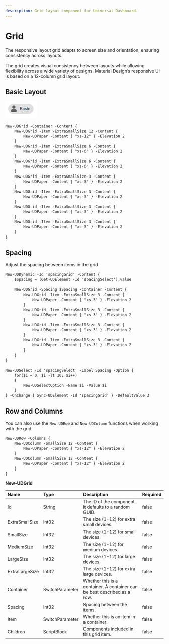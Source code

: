 ```yaml
---
description: Grid layout component for Universal Dashboard.
---
```


# Grid

The responsive layout grid adapts to screen size and orientation, ensuring consistency across layouts.

The grid creates visual consistency between layouts while allowing flexibility across a wide variety of designs. Material Design’s responsive UI is based on a 12-column grid layout.

## Basic Layout

![](../../../.gitbook/assets/image%20%2857%29.png)

```text
New-UDGrid -Container -Content {
    New-UDGrid -Item -ExtraSmallSize 12 -Content {
        New-UDPaper -Content { "xs-12" } -Elevation 2
    }
    New-UDGrid -Item -ExtraSmallSize 6 -Content {
        New-UDPaper -Content { "xs-6" } -Elevation 2
    }
    New-UDGrid -Item -ExtraSmallSize 6 -Content {
        New-UDPaper -Content { "xs-6" } -Elevation 2
    }
    New-UDGrid -Item -ExtraSmallSize 3 -Content {
        New-UDPaper -Content { "xs-3" } -Elevation 2
    }
    New-UDGrid -Item -ExtraSmallSize 3 -Content {
        New-UDPaper -Content { "xs-3" } -Elevation 2
    }
    New-UDGrid -Item -ExtraSmallSize 3 -Content {
        New-UDPaper -Content { "xs-3" } -Elevation 2
    }
    New-UDGrid -Item -ExtraSmallSize 3 -Content {
        New-UDPaper -Content { "xs-3" } -Elevation 2
    }
}
```

## Spacing

Adjust the spacing between items in the grid

```text
New-UDDynamic -Id 'spacingGrid' -Content {
    $Spacing = (Get-UDElement -Id 'spacingSelect').value

    New-UDGrid -Spacing $Spacing -Container -Content {
        New-UDGrid -Item -ExtraSmallSize 3 -Content {
            New-UDPaper -Content { "xs-3" } -Elevation 2
        }
        New-UDGrid -Item -ExtraSmallSize 3 -Content {
            New-UDPaper -Content { "xs-3" } -Elevation 2
        }
        New-UDGrid -Item -ExtraSmallSize 3 -Content {
            New-UDPaper -Content { "xs-3" } -Elevation 2
        }
        New-UDGrid -Item -ExtraSmallSize 3 -Content {
            New-UDPaper -Content { "xs-3" } -Elevation 2
        }
    }
}

New-UDSelect -Id 'spacingSelect' -Label Spacing -Option {
    for($i = 0; $i -lt 10; $i++)
    {
        New-UDSelectOption -Name $i -Value $i
    }
} -OnChange { Sync-UDElement -Id 'spacingGrid' } -DefaultValue 3
```

## Row and Columns

You can also use the `New-UDRow` and `New-UDColumn` functions when working with the grid. 

```text
New-UDRow -Columns {
    New-UDColumn -SmallSize 12 -Content {
        New-UDPaper -Content { "xs-12" } -Elevation 2
    }
    New-UDColumn -SmallSize 12 -Content {
        New-UDPaper -Content { "xs-12" } -Elevation 2
    }
}
```

**New-UDGrid**

| Name | Type | Description | Required |
| :--- | :--- | :--- | :--- |
| Id | String | The ID of the component. It defaults to a random GUID. | false |
| ExtraSmallSize | Int32 | The size \(1-12\) for extra small devices. | false |
| SmallSize | Int32 | The size \(1-12\) for small devices. | false |
| MediumSize | Int32 | The size \(1-12\) for medium devices. | false |
| LargeSize | Int32 | The size \(1-12\) for large devices. | false |
| ExtraLargeSize | Int32 | The size \(1-12\) for extra large devices. | false |
| Container | SwitchParameter | Whether this is a container. A container can be best described as a row. | false |
| Spacing | Int32 | Spacing between the items. | false |
| Item | SwitchParameter | Whether this is an item in a container. | false |
| Children | ScriptBlock | Components included in this grid item. | false |

